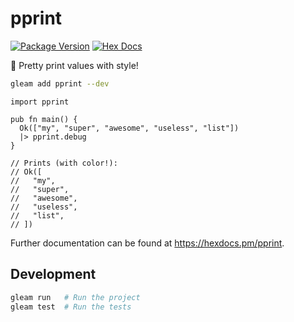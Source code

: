 # pprint

[![Package Version](https://img.shields.io/hexpm/v/pprint)](https://hex.pm/packages/pprint)
[![Hex Docs](https://img.shields.io/badge/hex-docs-ffaff3)](https://hexdocs.pm/pprint/)

💄 Pretty print values with style!

```sh
gleam add pprint --dev
```

```gleam
import pprint

pub fn main() {
  Ok(["my", "super", "awesome", "useless", "list"])
  |> pprint.debug
}

// Prints (with color!):
// Ok([
//   "my",
//   "super",
//   "awesome",
//   "useless",
//   "list",
// ])
```

Further documentation can be found at <https://hexdocs.pm/pprint>.

## Development

```sh
gleam run   # Run the project
gleam test  # Run the tests
```
